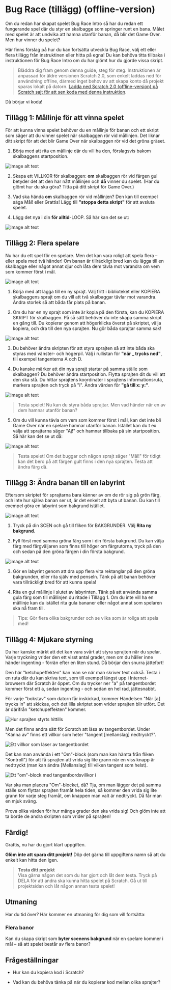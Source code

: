 # Bug Race (tillägg) (offline-version)

Om du redan har skapat spelet Bug Race Intro så har du redan ett fungerande spel där du styr en skalbagge som springer runt en bana. Målet med spelet är att undvika att hamna utanför banan, då blir det Game Over. Men hur vinner du spelet?

Här finns förslag på hur du kan fortsätta utveckla Bug Race, välj ett eller flera tillägg från instruktinen eller hitta på egna! Du kan behöva titta tillbaka i instruktionen för Bug Race Intro om du har glömt hur du gjorde vissa skript.

> Bläddra dig fram genom denna guide, steg för steg.
  Instruktionen är anpassad för äldre versionen Scratch 2.0, som enkelt laddas ned för användning offline, därmed inget behov av att skapa konto då projekt sparas lokalt på datorn. <a href="https://scratch.mit.edu/download" target="_blank"> Ladda ned Scratch 2.0 (offline-version) på Scratch sajt för att sen koda med denna instruktion</a>.

  
  Då börjar vi koda!

## Tillägg 1: Mållinje för att vinna spelet

För att kunna vinna spelet behöver du en mållinje för banan och ett skript som säger att du vinner spelet när skalbaggen rör vid mållinjen. Det liknar ditt skript för att det blir Game Over när skalbaggen rör vid det gröna gräset.

1.  Börja med att rita en mållinje där du vill ha den, förslagsvis bakom skalbaggens startposition.

  ![image alt text](image_0.jpg)

2. Skapa ett VILLKOR för skalbaggen: **om** skalbaggen rör vid färgen gul betyder det att den har nått mållinjen och **då** vinner du spelet. (Har du glömt hur du ska göra? Titta på ditt skript för Game Over.)

3. Vad ska hända **om** skalbaggen rör vid mållinjen? Den kan till exempel säga Mål! eller Grattis!
Lägg till **"stoppa detta skript"** för att avsluta spelet.

4. Lägg det nya i din **för alltid**-LOOP. Så här kan det se ut:

  ![image alt text](image_1.jpg)


## Tillägg 2: Flera spelare

Nu har du ett spel för en spelare. Men det kan vara roligt att spela flera – eller spela med två händer! Om banan är tillräckligt bred kan du lägga till en skalbagge eller något annat djur och låta dem tävla mot varandra om vem som kommer först i mål.

![image alt text](image_2.png)

1.  Börja med att lägga till en ny sprajt. Välj fritt i biblioteket eller KOPIERA skalbaggens sprajt om du vill att två skalbaggar tävlar mot varandra. Ändra storlek så att båda får plats på banan.

2. Om du har en ny sprajt som inte är kopia på den första, kan du KOPIERA SKRIPT för skalbaggen. På så sätt behöver du inte skapa samma skript en gång till. Du kopierar genom att högerklicka överst på skriptet, välja kopiera, och dra till den nya sprajten.  Nu gör båda sprajtar samma sak!

  ![image alt text](image_3.jpg)

3. Du behöver ändra skripten för att styra sprajten så att inte båda ska styras med vänster- och högerpil. Välj i rullistan för **"när _ trycks ned"**, till exempel tangenterna A och D.

4. Du kanske märker att din nya sprajt startar på samma ställe som skalbaggen? Du behöver ändra startposition. Flytta sprajten dit du vill att den ska stå. Du hittar sprajtens koordinater i sprajtens informationsruta, markera sprajten och tryck på "i". Ändra värden för **"gå till x: y:"**.

  ![image alt text](image_4.jpg)

> Testa spelet! Nu kan du styra båda sprajtar. Men vad händer när en av dem hamnar utanför banan?

5. Om du vill kunna tävla om vem som kommer först i mål, kan det inte bli Game Over när en spelare hamnar utanför banan. Istället kan du t ex välja att sprajtarna säger "Aj!" och hamnar tillbaka på sin startposition. Så här kan det se ut då:

  ![image alt text](image_5.jpg)

> Testa spelet! Om det buggar och någon sprajt säger "Mål!" för tidigt kan det bero på att färgen gult finns i den nya sprajten. Testa att ändra färg då.


## Tillägg 3: Ändra banan till en labyrint

Eftersom skriptet för sprajtarna bara känner av om de rör sig på grön färg, och inte hur själva banan ser ut, är det enkelt att byta ut banan. Du kan till exempel göra en labyrint som bakgrund istället.

![image alt text](image_6.png)

1. Tryck på din SCEN och gå till fliken för BAKGRUNDER. Välj **Rita ny bakgrund**.

2. Fyll först med samma gröna färg som i din första bakgrund. Du kan välja färg med färgväljaren som finns till höger om färgrutorna, tryck på den och sedan på den gröna färgen i din första bakgrund.

  ![image alt text](image_7.jpg)

3. Gör en labyrint genom att dra upp flera vita rektanglar på den gröna bakgrunden, eller rita själv med penseln. Tänk på att banan behöver vara tillräckligt bred för att kunna spela!

4. Rita en gul mållinje i slutet av labyrinten. Tänk på att använda samma gula färg som till mållinjen du ritade i Tillägg 1. Om du inte vill ha en mållinje kan du istället rita gula bananer eller något annat som spelaren ska nå fram till.

> Tips: Gör flera olika bakgrunder och se vilka som är roliga att spela med!

## Tillägg 4: Mjukare styrning

Du har kanske märkt att det kan vara svårt att styra sprajten när du spelar. Varje tryckning vrider den ett visst antal grader,
men om du håller inne händer ingenting - förrän efter en liten stund. Då börjar den snurra jättefort!

Den här "ketchupeffekten" kan man se när man skriver text också. Testa i en ruta där du kan skriva text, som till
exempel längst upp i Internet-browsern där Scratch är öppet. Om du trycker ner "a" på tangentbordet kommer först ett a,
sedan ingenting - och sedan en hel rad, jättesnabbt.

För varje "bokstav" som datorn får inskickad, kommer Händelsen "När [a] trycks in" att skickas, och det lilla skriptet
som vrider sprajten blir utfört. Det är därifrån "ketchupeffekten" kommer.

![Hur sprajten styrts hittills](old_turning.png)

Men det finns andra sätt för Scratch att läsa av tangentbordet. Under "Känna av" finns ett villkor som heter
"tangent [mellanslag] nedtryckt?".

![Ett villkor som läser av tangentbordet](keypress.png)

Det kan man använda i ett "Om"-block (som man kan hämta från fliken "Kontroll")
för att få sprajten att vrida sig lite grann när en viss knapp är nedtryckt (man kan ändra [Mellanslag] till vilken
tangent som helst).

![Ett "om"-block med tangentbordsvillkor i](if_turning.png)

Var ska man placera "Om"-blocket, då? Tja, om man lägger det på samma ställe som flyttar sprajten framåt hela tiden,
så kommer den vrida sig lite grann för varje steg framåt, om knappen man valt är nedtryckt. Då får man en mjuk sväng.

Prova olika värden för hur många grader den ska vrida sig! Och glöm inte att ta borde de andra skripten som vrider
på sprajten!

## Färdig!
Grattis, nu har du gjort klart uppgiften.

**Glöm inte att spara ditt projekt!** Döp det gärna till uppgiftens namn så att du enkelt kan hitta den igen.

> **Testa ditt projekt**  
Visa gärna någon det som du har gjort och låt dem testa. Tryck på DELA för att andra ska kunna hitta spelet på Scratch. Gå ut till projektsidan och låt någon annan testa spelet!

## Utmaning
Har du tid över? Här kommer en utmaning för dig som vill fortsätta:

### Flera banor
Kan du skapa skript som **byter scenens bakgrund** när en spelare kommer i mål – så att spelet består av flera banor?

## Frågeställningar

* Hur kan du kopiera kod i Scratch?

* Vad kan du behöva tänka på när du kopierar kod mellan olika sprajter?
